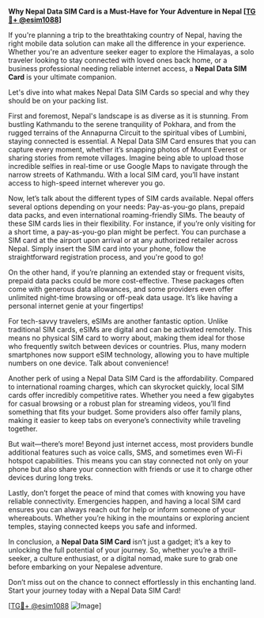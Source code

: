 **Why Nepal Data SIM Card is a Must-Have for Your Adventure in Nepal [[TG💪+ @esim1088](https://t.me/s/esim1088)]**

If you're planning a trip to the breathtaking country of Nepal, having the right mobile data solution can make all the difference in your experience. Whether you're an adventure seeker eager to explore the Himalayas, a solo traveler looking to stay connected with loved ones back home, or a business professional needing reliable internet access, a **Nepal Data SIM Card** is your ultimate companion.

Let's dive into what makes Nepal Data SIM Cards so special and why they should be on your packing list.

First and foremost, Nepal's landscape is as diverse as it is stunning. From bustling Kathmandu to the serene tranquility of Pokhara, and from the rugged terrains of the Annapurna Circuit to the spiritual vibes of Lumbini, staying connected is essential. A Nepal Data SIM Card ensures that you can capture every moment, whether it’s snapping photos of Mount Everest or sharing stories from remote villages. Imagine being able to upload those incredible selfies in real-time or use Google Maps to navigate through the narrow streets of Kathmandu. With a local SIM card, you’ll have instant access to high-speed internet wherever you go.

Now, let’s talk about the different types of SIM cards available. Nepal offers several options depending on your needs: Pay-as-you-go plans, prepaid data packs, and even international roaming-friendly SIMs. The beauty of these SIM cards lies in their flexibility. For instance, if you’re only visiting for a short time, a pay-as-you-go plan might be perfect. You can purchase a SIM card at the airport upon arrival or at any authorized retailer across Nepal. Simply insert the SIM card into your phone, follow the straightforward registration process, and you're good to go! 

On the other hand, if you’re planning an extended stay or frequent visits, prepaid data packs could be more cost-effective. These packages often come with generous data allowances, and some providers even offer unlimited night-time browsing or off-peak data usage. It’s like having a personal internet genie at your fingertips!

For tech-savvy travelers, eSIMs are another fantastic option. Unlike traditional SIM cards, eSIMs are digital and can be activated remotely. This means no physical SIM card to worry about, making them ideal for those who frequently switch between devices or countries. Plus, many modern smartphones now support eSIM technology, allowing you to have multiple numbers on one device. Talk about convenience!

Another perk of using a Nepal Data SIM Card is the affordability. Compared to international roaming charges, which can skyrocket quickly, local SIM cards offer incredibly competitive rates. Whether you need a few gigabytes for casual browsing or a robust plan for streaming videos, you’ll find something that fits your budget. Some providers also offer family plans, making it easier to keep tabs on everyone’s connectivity while traveling together.

But wait—there’s more! Beyond just internet access, most providers bundle additional features such as voice calls, SMS, and sometimes even Wi-Fi hotspot capabilities. This means you can stay connected not only on your phone but also share your connection with friends or use it to charge other devices during long treks.

Lastly, don’t forget the peace of mind that comes with knowing you have reliable connectivity. Emergencies happen, and having a local SIM card ensures you can always reach out for help or inform someone of your whereabouts. Whether you’re hiking in the mountains or exploring ancient temples, staying connected keeps you safe and informed.

In conclusion, a **Nepal Data SIM Card** isn’t just a gadget; it’s a key to unlocking the full potential of your journey. So, whether you’re a thrill-seeker, a culture enthusiast, or a digital nomad, make sure to grab one before embarking on your Nepalese adventure. 

Don’t miss out on the chance to connect effortlessly in this enchanting land. Start your journey today with a Nepal Data SIM Card! 

[[TG💪+ @esim1088](https://t.me/s/esim1088) ![Image](https://i.postimg.cc/Y0z9fWf4/image.png)]